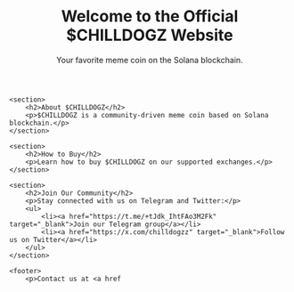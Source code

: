 <!DOCTYPE html>
<html lang="en">
<head>
    <meta charset="UTF-8">
    <meta name="viewport" content="width=device-width, initial-scale=1.0">
    <title>$CHILLDOGZ Official Website</title>
</head>
<body>
    <header>
        <h1>Welcome to the Official $CHILLDOGZ Website</h1>
        <p>Your favorite meme coin on the Solana blockchain.</p>
    </header>

    <section>
        <h2>About $CHILLDOGZ</h2>
        <p>$CHILLDOGZ is a community-driven meme coin based on Solana blockchain.</p>
    </section>

    <section>
        <h2>How to Buy</h2>
        <p>Learn how to buy $CHILLDOGZ on our supported exchanges.</p>
    </section>

    <section>
        <h2>Join Our Community</h2>
        <p>Stay connected with us on Telegram and Twitter:</p>
        <ul>
            <li><a href="https://t.me/+tJdk_IhtFAo3M2Fk" target="_blank">Join our Telegram group</a></li>
            <li><a href="https://x.com/chilldogzz" target="_blank">Follow us on Twitter</a></li>
        </ul>
    </section>

    <footer>
        <p>Contact us at <a href


